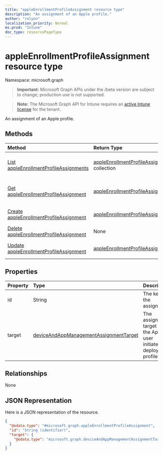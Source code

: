 ```yaml
---
title: "appleEnrollmentProfileAssignment resource type"
description: "An assignment of an Apple profile."
author: "rolyon"
localization_priority: Normal
ms.prod: "Intune"
doc_type: resourcePageType
---
```


# appleEnrollmentProfileAssignment resource type

Namespace: microsoft.graph

> **Important:** Microsoft Graph APIs under the /beta version are subject to change; production use is not supported.

> **Note:** The Microsoft Graph API for Intune requires an [active Intune license](https://go.microsoft.com/fwlink/?linkid=839381) for the tenant.

An assignment of an Apple profile.

## Methods
|Method|Return Type|Description|
|:---|:---|:---|
|[List appleEnrollmentProfileAssignments](../api/intune-enrollment-appleenrollmentprofileassignment-list.md)|[appleEnrollmentProfileAssignment](../resources/intune-enrollment-appleenrollmentprofileassignment.md) collection|List properties and relationships of the [appleEnrollmentProfileAssignment](../resources/intune-enrollment-appleenrollmentprofileassignment.md) objects.|
|[Get appleEnrollmentProfileAssignment](../api/intune-enrollment-appleenrollmentprofileassignment-get.md)|[appleEnrollmentProfileAssignment](../resources/intune-enrollment-appleenrollmentprofileassignment.md)|Read properties and relationships of the [appleEnrollmentProfileAssignment](../resources/intune-enrollment-appleenrollmentprofileassignment.md) object.|
|[Create appleEnrollmentProfileAssignment](../api/intune-enrollment-appleenrollmentprofileassignment-create.md)|[appleEnrollmentProfileAssignment](../resources/intune-enrollment-appleenrollmentprofileassignment.md)|Create a new [appleEnrollmentProfileAssignment](../resources/intune-enrollment-appleenrollmentprofileassignment.md) object.|
|[Delete appleEnrollmentProfileAssignment](../api/intune-enrollment-appleenrollmentprofileassignment-delete.md)|None|Deletes a [appleEnrollmentProfileAssignment](../resources/intune-enrollment-appleenrollmentprofileassignment.md).|
|[Update appleEnrollmentProfileAssignment](../api/intune-enrollment-appleenrollmentprofileassignment-update.md)|[appleEnrollmentProfileAssignment](../resources/intune-enrollment-appleenrollmentprofileassignment.md)|Update the properties of a [appleEnrollmentProfileAssignment](../resources/intune-enrollment-appleenrollmentprofileassignment.md) object.|

## Properties
|Property|Type|Description|
|:---|:---|:---|
|id|String|The key of the assignment.|
|target|[deviceAndAppManagementAssignmentTarget](../resources/intune-shared-deviceandappmanagementassignmenttarget.md)|The assignment target for the Apple user initiated deployment profile.|

## Relationships
None

## JSON Representation
Here is a JSON representation of the resource.
<!-- {
  "blockType": "resource",
  "keyProperty": "id",
  "@odata.type": "microsoft.graph.appleEnrollmentProfileAssignment"
}
-->
``` json
{
  "@odata.type": "#microsoft.graph.appleEnrollmentProfileAssignment",
  "id": "String (identifier)",
  "target": {
    "@odata.type": "microsoft.graph.deviceAndAppManagementAssignmentTarget"
  }
}
```



